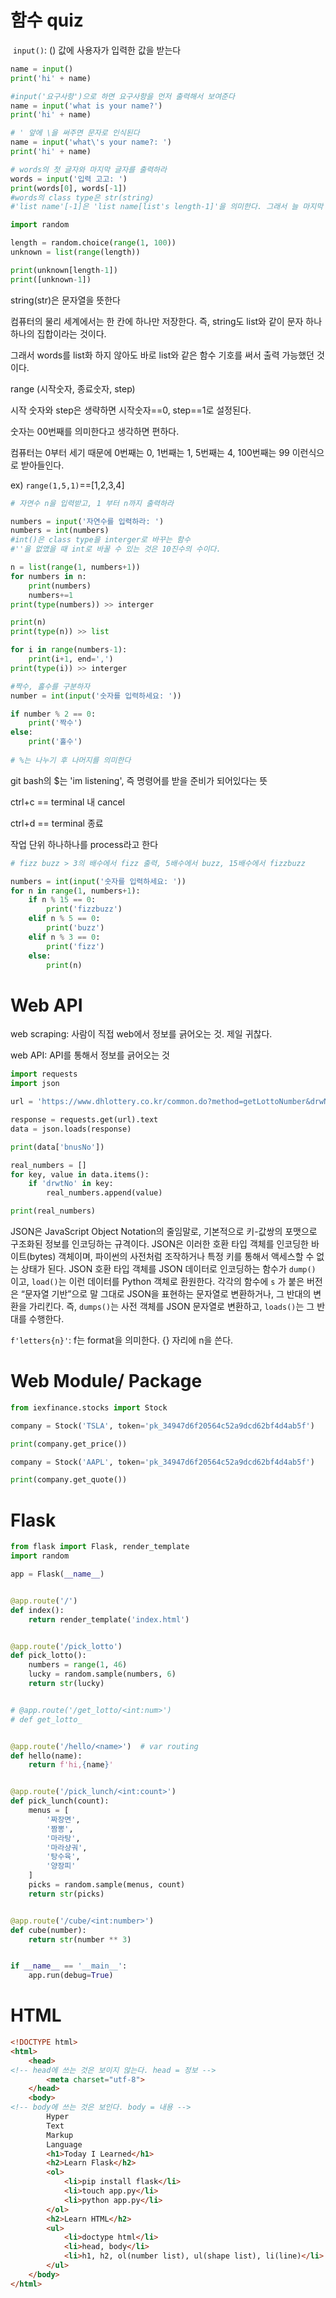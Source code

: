 # 함수 quiz

​	`input()`: () 값에 사용자가 입력한 값을 받는다

````python
name = input()
print('hi' + name)

````

````python
#input('요구사항')으로 하면 요구사항을 먼저 출력해서 보여준다
name = input('what is your name?')
print('hi' + name)

````

````python
# ' 앞에 \을 써주면 문자로 인식된다
name = input('what\'s your name?: ')
print('hi' + name)

````

````python
# words의 첫 글자와 마지막 글자를 출력하라
words = input('입력 고고: ')
print(words[0], words[-1])
#words의 class type은 str(string)
#'list name'[-1]은 'list name[list's length-1]'을 의미한다. 그래서 늘 마지막 list 값을 의미한다

import random

length = random.choice(range(1, 100))
unknown = list(range(length))

print(unknown[length-1])
print([unknown-1])

````



string(str)은 문자열을 뜻한다

컴퓨터의 물리 세계에서는 한 칸에 하나만 저장한다. 즉, string도 list와 같이 문자 하나하나의 집합이라는 것이다.

그래서 words를 list화 하지 않아도 바로 list와 같은 함수 기호를 써서 출력 가능했던 것이다.



range (시작숫자, 종료숫자, step)

시작 숫자와 step은 생략하면 시작숫자==0, step==1로 설정된다.

숫자는 00번째를 의미한다고 생각하면 편하다.

컴퓨터는 0부터 세기 때문에 0번째는 0, 1번째는 1, 5번째는 4, 100번째는 99 이런식으로 받아들인다.

ex) `range(1,5,1)`==[1,2,3,4]

````python
# 자연수 n을 입력받고, 1 부터 n까지 출력하라

numbers = input('자연수를 입력하라: ')
numbers = int(numbers)
#int()은 class type을 interger로 바꾸는 함수
#''을 없앴을 때 int로 바꿀 수 있는 것은 10진수의 수이다.

n = list(range(1, numbers+1))
for numbers in n:
    print(numbers)
    numbers+=1
print(type(numbers)) >> interger

print(n)
print(type(n)) >> list

for i in range(numbers-1):
    print(i+1, end=',')
print(type(i)) >> interger

````

````python
#짝수, 홀수를 구분하자
number = int(input('숫자를 입력하세요: '))

if number % 2 == 0:
    print('짝수')
else:
    print('홀수')
    
# %는 나누기 후 나머지를 의미한다
````



git bash의 $는 'im listening', 즉 명령어를 받을 준비가 되어있다는 뜻

ctrl+c == terminal 내 cancel

ctrl+d == terminal 종료

작업 단위 하나하나를 process라고 한다

````python
# fizz buzz > 3의 배수에서 fizz 출력, 5배수에서 buzz, 15배수에서 fizzbuzz

numbers = int(input('숫자를 입력하세요: '))
for n in range(1, numbers+1):
    if n % 15 == 0:
        print('fizzbuzz')
    elif n % 5 == 0:
        print('buzz')
    elif n % 3 == 0:
        print('fizz')
    else:
        print(n)

````

# Web API

web scraping: 사람이 직접 web에서 정보를 긁어오는 것. 제일 귀찮다.

web API: API를 통해서 정보를 긁어오는 것

````python
import requests
import json

url = 'https://www.dhlottery.co.kr/common.do?method=getLottoNumber&drwNo=866'

response = requests.get(url).text
data = json.loads(response)

print(data['bnusNo'])

real_numbers = []
for key, value in data.items():
    if 'drwtNo' in key:
        real_numbers.append(value)

print(real_numbers)

````

JSON은 JavaScript Object Notation의 줄임말로, 기본적으로 키-값쌍의 포맷으로 구조화된 정보를 인코딩하는 규격이다. JSON은 이러한 호환 타입 객체를 인코딩한 바이트(bytes) 객체이며, 파이썬의 사전처럼 조작하거나 특정 키를 통해서 액세스할 수 없는 상태가 된다. JSON 호환 타입 객체를 JSON 데이터로 인코딩하는 함수가 `dump()` 이고, `load()`는 이런 데이터를 Python 객체로 환원한다. 각각의 함수에 `s` 가 붙은 버전은 “문자열 기반”으로 말 그대로 JSON을 표현하는 문자열로 변환하거나, 그 반대의 변환을 가리킨다. 즉, `dumps()`는 사전 객체를 JSON 문자열로 변환하고, `loads()`는 그 반대를 수행한다.

`f'letters{n}'`: f는 format을 의미한다. {} 자리에 n을 쓴다.

# Web Module/ Package

````python
from iexfinance.stocks import Stock

company = Stock('TSLA', token='pk_34947d6f20564c52a9dcd62bf4d4ab5f')

print(company.get_price())

company = Stock('AAPL', token='pk_34947d6f20564c52a9dcd62bf4d4ab5f')

print(company.get_quote())
````



# Flask

````python
from flask import Flask, render_template
import random

app = Flask(__name__)


@app.route('/')
def index():
    return render_template('index.html')


@app.route('/pick_lotto')
def pick_lotto():
    numbers = range(1, 46)
    lucky = random.sample(numbers, 6)
    return str(lucky)


# @app.route('/get_lotto/<int:num>')
# def get_lotto_


@app.route('/hello/<name>')  # var routing
def hello(name):
    return f'hi,{name}'


@app.route('/pick_lunch/<int:count>')
def pick_lunch(count):
    menus = [
        '짜장면',
        '짬뽕',
        '마라탕',
        '마라샹궈',
        '탕수육',
        '양장피'
    ]
    picks = random.sample(menus, count)
    return str(picks)


@app.route('/cube/<int:number>')
def cube(number):
    return str(number ** 3)


if __name__ == '__main__':
    app.run(debug=True)

````



# HTML

````html
<!DOCTYPE html>
<html>
    <head>   
<!-- head에 쓰는 것은 보이지 않는다. head = 정보 -->
        <meta charset="utf-8">
    </head>
    <body>
<!-- body에 쓰는 것은 보인다. body = 내용 -->
        Hyper
        Text
        Markup
        Language
        <h1>Today I Learned</h1>
        <h2>Learn Flask</h2>
        <ol>
            <li>pip install flask</li>
            <li>touch app.py</li>
            <li>python app.py</li>
        </ol> 
        <h2>Learn HTML</h2>
        <ul> 
            <li>doctype html</li>
            <li>head, body</li>
            <li>h1, h2, ol(number list), ul(shape list), li(line)</li>
        </ul>    
    </body>
</html>
````


